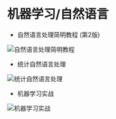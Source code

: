 # 机器学习/自然语言

- 自然语言处理简明教程 (第2版)

![自然语言处理简明教程](https://img3.doubanio.com/lpic/s25103623.jpg)

- 统计自然语言处理

![统计自然语言处理](https://img3.doubanio.com/lpic/s27091501.jpg)

- 机器学习实战

![机器学习实战](https://img3.doubanio.com/lpic/s26696371.jpg)
